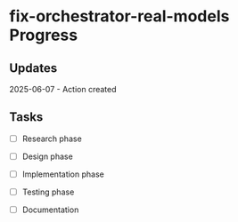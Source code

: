# fix-orchestrator-real-models Progress

## Updates

2025-06-07 - Action created

## Tasks

- [ ] Research phase
- [ ] Design phase
- [ ] Implementation phase
- [ ] Testing phase
- [ ] Documentation

